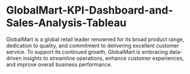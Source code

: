 # GlobalMart-KPI-Dashboard-and-Sales-Analysis-Tableau
GlobalMart is a global retail leader renowned for its broad product range, dedication to quality, and commitment to delivering excellent customer service. To support its continued growth, GlobalMart is embracing data-driven insights to streamline operations, enhance customer experiences, and improve overall business performance. 
